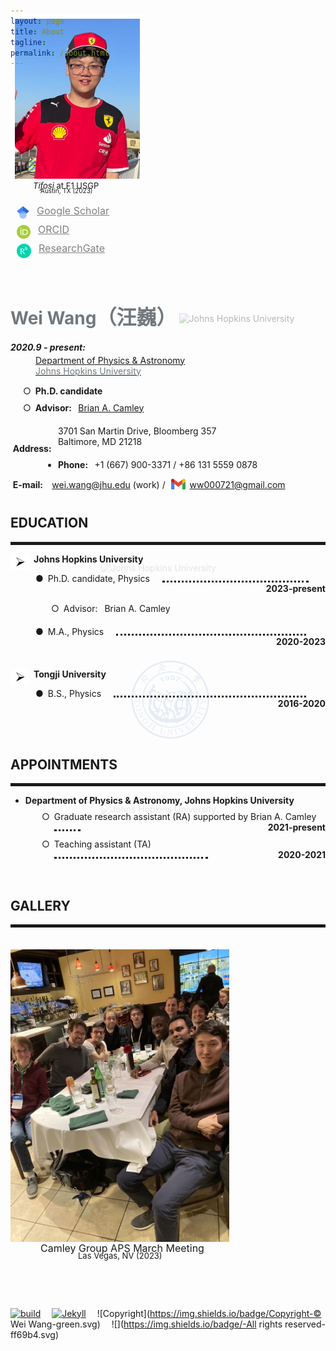 ```yaml
---
layout: page
title: About
tagline:
permalink: /about.html
---
```


<div class="row" style="border: 0px solid green; overflow: hidden; margin: -100px -30px 0px 0px">
    
<div style='float:left; border: 0px solid black;'>
<img src='./images/2023usgp.png' alt="Photo" title="Forza Ferrari! Tifosi at 2023 F1 USGP!" style='width:200px;   border: 7px solid white'/>
<p id="text" style="margin:-8px 0px 0px 36px;"><font size="2"> <i>Tifosi</i> at F1 USGP</font></p>
<p style="margin:-10px 0px 0px 48px"><font size="1.8">Austin, TX (2023)</font></p> 
<p style="margin: 15px 0px 0px 0px">
<svg style="float:left; margin:3px 12px 0px 10px" xmlns="http://www.w3.org/2000/svg" viewBox="0 0 512 512" width="20"><path fill="#4285f4" d="M256 411.12L0 202.667 256 0z"/><path fill="#356ac3" d="M256 411.12l256-208.453L256 0z"/><circle fill="#a0c3ff" cx="256" cy="362.667" r="149.333"/><path fill="#76a7fa" d="M121.037 298.667c23.968-50.453 75.392-85.334 134.963-85.334s110.995 34.881 134.963 85.334H121.037z"/></svg>
<a href="https://scholar.google.com/citations?user=zvd30L4AAAAJ&hl=en" target="_blank"> <font color="gray" size="3"><u>Google Scholar</u></font></a>
</p>
<p style="margin: 10px 0px 0px 0px">
<svg style="float:left; margin:3px 12px 0px 10px" width="22px" height="22px" viewBox="0 0 72 72" version="1.1"
    xmlns="http://www.w3.org/2000/svg"
    xmlns:xlink="http://www.w3.org/1999/xlink">
    <title>Orcid logo</title>
    <g id="Symbols" stroke="none" stroke-width="1" fill="none" fill-rule="evenodd">
        <g id="hero" transform="translate(-924.000000, -72.000000)" fill-rule="nonzero">
            <g id="Group-4">
                <g id="vector_iD_icon" transform="translate(924.000000, 72.000000)">
                    <path d="M72,36 C72,55.884375 55.884375,72 36,72 C16.115625,72 0,55.884375 0,36 C0,16.115625 16.115625,0 36,0 C55.884375,0 72,16.115625 72,36 Z" id="Path" fill="#A6CE39"></path>
                    <g id="Group" transform="translate(18.868966, 12.910345)" fill="#FFFFFF">
                        <polygon id="Path" points="5.03734929 39.1250878 0.695429861 39.1250878 0.695429861 9.14431787 5.03734929 9.14431787 5.03734929 22.6930505 5.03734929 39.1250878"></polygon>
                        <path d="M11.409257,9.14431787 L23.1380784,9.14431787 C34.303014,9.14431787 39.2088191,17.0664074 39.2088191,24.1486995 C39.2088191,31.846843 33.1470485,39.1530811 23.1944669,39.1530811 L11.409257,39.1530811 L11.409257,9.14431787 Z M15.7511765,35.2620194 L22.6587756,35.2620194 C32.49858,35.2620194 34.7541226,27.8438084 34.7541226,24.1486995 C34.7541226,18.1301509 30.8915059,13.0353795 22.4332213,13.0353795 L15.7511765,13.0353795 L15.7511765,35.2620194 Z" id="Shape"></path>
                        <path d="M5.71401206,2.90182329 C5.71401206,4.441452 4.44526937,5.72914146 2.86638958,5.72914146 C1.28750978,5.72914146 0.0187670918,4.441452 0.0187670918,2.90182329 C0.0187670918,1.33420133 1.28750978,0.0745051096 2.86638958,0.0745051096 C4.44526937,0.0745051096 5.71401206,1.36219458 5.71401206,2.90182329 Z" id="Path"></path>
                    </g>
                </g>
            </g>
        </g>
    </g>
</svg>
<a href="https://orcid.org/0000-0002-0053-1069" target="_blank"> <font color="gray" size="3"><u>ORCID</u></font></a>
</p>
<p style="margin: 10px 0px 36px 0px">
<svg xmlns="http://www.w3.org/2000/svg" xml:space="preserve" width="23px" height="23px" version="1.1" style="float:left; margin:3px 12px 0px 10px; shape-rendering:geometricPrecision; text-rendering:geometricPrecision; image-rendering:optimizeQuality; fill-rule:evenodd; clip-rule:evenodd"
viewBox="0 0 32 32"
 xmlns:xlink="http://www.w3.org/1999/xlink"
 xmlns:xodm="http://www.corel.com/coreldraw/odm/2003">
 <defs>
  <style type="text/css">
   <![CDATA[
    .fil2 {fill:#04D4AC;fill-rule:nonzero}
    .fil3 {fill:white;fill-rule:nonzero}
   ]]>
  </style>
 </defs>
 <g>
  <path class="fil2" d="M32.04 15.97c0,8.85 -7.18,16.03 -16.02,16.03 -8.85,0 -16.02,-7.18 -16.02,-16.03 0,-8.85 7.17,-16.03 16.02,-16.03 8.84,0 16.02,7.18 16.02,16.03zm-14.79 7c-1.43,-0.28 -2.28,-1.11 -4.45,-4.33 -0.72,-1.08 -0.72,-1.08 -1.42,-1.13 -1.03,-0.07 -0.95,-0.25 -0.92,2.02 0.04,2.58 0.01,2.52 1.5,2.77 0.39,0.06 0.42,0.09 0.42,0.32 0,0.26 0,0.26 -2.62,0.28 -2.46,0.02 -2.62,0.01 -2.67,-0.14 -0.1,-0.29 0.05,-0.43 0.59,-0.53 0.61,-0.11 0.93,-0.36 1.01,-0.78 0.04,-0.16 0.05,-2.32 0.03,-4.8 -0.03,-5.21 0.03,-4.9 -0.93,-5.11 -0.6,-0.13 -0.79,-0.27 -0.71,-0.51 0.06,-0.16 0.19,-0.17 2.92,-0.22 4.06,-0.08 4.82,0.05 5.9,1.01 1.13,1.01 1.29,2.55 0.39,3.84 -0.4,0.58 -1.2,1.2 -1.82,1.43 -0.29,0.11 -0.53,0.23 -0.53,0.27 0,0.12 0.92,1.43 1.49,2.13 1.52,1.85 2.34,2.57 3.19,2.79 0.53,0.14 0.68,0.29 0.53,0.55 -0.16,0.27 -0.96,0.33 -1.9,0.14zm-3.83 -6.63c2,-0.82 2.15,-3.57 0.25,-4.38 -0.49,-0.21 -0.62,-0.22 -1.85,-0.22 -1.33,0 -1.33,0 -1.35,2.31 -0.02,1.27 -0.01,2.37 0.02,2.43 0.09,0.21 2.34,0.1 2.93,-0.14zm6.97 -2.85c-1.55,-0.29 -2.06,-1.24 -1.98,-3.68 0.04,-1.35 0.15,-1.72 0.67,-2.28 0.92,-0.99 3.2,-0.9 4.04,0.16 0.36,0.45 0.33,0.59 -0.17,0.74 -0.39,0.13 -0.39,0.13 -0.75,-0.23 -0.85,-0.82 -2.32,-0.52 -2.58,0.54 -0.13,0.47 -0.12,2.46 0.01,2.91 0.35,1.27 2.46,1.27 2.82,0 0.22,-0.81 0.17,-0.87 -0.8,-0.92 -0.47,-0.02 -0.47,-0.02 -0.47,-0.41 0,-0.38 0,-0.38 1.12,-0.41 1.45,-0.03 1.43,-0.05 1.36,1.01 -0.09,1.33 -0.45,1.97 -1.32,2.35 -0.57,0.24 -1.35,0.33 -1.95,0.22z"/>
  <path class="fil3" d="M17.25 22.97c-1.43,-0.28 -2.28,-1.11 -4.45,-4.33 -0.72,-1.08 -0.72,-1.08 -1.42,-1.13 -1.03,-0.07 -0.95,-0.25 -0.92,2.02 0.04,2.58 0.01,2.52 1.5,2.77 0.39,0.06 0.42,0.09 0.42,0.32 0,0.26 0,0.26 -2.62,0.28 -2.46,0.02 -2.62,0.01 -2.67,-0.14 -0.1,-0.29 0.05,-0.43 0.59,-0.53 0.61,-0.11 0.93,-0.36 1.01,-0.78 0.04,-0.16 0.05,-2.32 0.03,-4.8 -0.03,-5.21 0.03,-4.9 -0.93,-5.11 -0.6,-0.13 -0.79,-0.27 -0.71,-0.51 0.06,-0.16 0.19,-0.17 2.92,-0.22 4.06,-0.08 4.82,0.05 5.9,1.01 1.13,1.01 1.29,2.55 0.39,3.84 -0.4,0.58 -1.2,1.2 -1.82,1.43 -0.29,0.11 -0.53,0.23 -0.53,0.27 0,0.12 0.92,1.43 1.49,2.13 1.52,1.85 2.34,2.57 3.19,2.79 0.53,0.14 0.68,0.29 0.53,0.55 -0.16,0.27 -0.96,0.33 -1.9,0.14zm-3.83 -6.63c2,-0.82 2.15,-3.57 0.25,-4.38 -0.49,-0.21 -0.62,-0.22 -1.85,-0.22 -1.33,0 -1.33,0 -1.35,2.31 -0.02,1.27 -0.01,2.37 0.02,2.43 0.09,0.21 2.34,0.1 2.93,-0.14zm6.97 -2.85c-1.55,-0.29 -2.06,-1.24 -1.98,-3.68 0.04,-1.35 0.15,-1.72 0.67,-2.28 0.92,-0.99 3.2,-0.9 4.04,0.16 0.36,0.45 0.33,0.59 -0.17,0.74 -0.39,0.13 -0.39,0.13 -0.75,-0.23 -0.85,-0.82 -2.32,-0.52 -2.58,0.54 -0.13,0.47 -0.12,2.46 0.01,2.91 0.35,1.27 2.46,1.27 2.82,0 0.22,-0.81 0.17,-0.87 -0.8,-0.92 -0.47,-0.02 -0.47,-0.02 -0.47,-0.41 0,-0.38 0,-0.38 1.12,-0.41 1.45,-0.03 1.43,-0.05 1.36,1.01 -0.09,1.33 -0.45,1.97 -1.32,2.35 -0.57,0.24 -1.35,0.33 -1.95,0.22zm0 0z"/>
 </g>
</svg>
<a href="https://www.researchgate.net/profile/Wei-Wang-436" target="_blank"> <font color="gray" size="3"><u>ResearchGate</u></font></a>
</p>
</div>
<p style="margin:0px 0px 100px 0px; border: 0px solid yellow;">&ensp;</p>
<div style="float:left;margin:0px 50px 0px 0px; border: 0px solid red;">&ensp;</div>
<div style='float:left; border: 0px solid red;'>
<h1> <font color="#71797E"><b>Wei Wang<font face="KaiTi" size="6">（汪巍）</font></b></font></h1>

<p><i><b>2020.9 - present:</b></i></p>

<p style="margin: -10px 0px 0px 40px"><a href="https://physics-astronomy.jhu.edu" target="_blank">Department of Physics & Astronomy</a></p>

<p style="margin: 0px 0px 0px 40px"><a href="https://www.jhu.edu/"><font color="#71797E">Johns Hopkins University</font></a></p>

<p style="margin: 15px 0px 0px 20px">&cir;&ensp;<b>Ph.D. candidate</b></p>

<p style="margin: 10px 0px 0px 20px">&cir;&ensp;<b>Advisor: &ensp;</b><a href="https://bcamley.github.io" target="_blank">Brian A. Camley</a></p>

<img src='./images/jhu_logo.png' alt="Johns Hopkins University" title="Johns Hopkins University" style='float:right; width:220px; margin:-160px -50px 0px 0px; opacity:0.3'/>

<div class="row" style="border: 0px solid green; margin: 20px 0px 0px -20px; width: 100%">
<ul style="float:left; border: 0px solid green;">
<li> <p><b>Address: &ensp;</b></p> </li>
</ul>
<p style="float: none; margin: 0px 0px 0px 0px; border: 0px solid red;">3701 San Martin Drive, Bloomberg 357<br/>Baltimore, MD 21218</p> 
</div>


<ul style="margin: 20px 0px 0px -20px">
<li>
 <p><b>Phone: &ensp;</b>+1 (667) 900-3371 / +86 131 5559 0878 </p>
</li>

<li>
 <p><b>E-mail: &ensp;</b> <a href="mailto:wei.wang@jhu.edu">wei.wang@jhu.edu</a> (work) / <svg style="margin:0px 3px -2px 5px" xmlns="http://www.w3.org/2000/svg" viewBox="52 42 88 66" width="23"><path fill="#4285f4" d="M58 108h14V74L52 59v43c0 3.32 2.69 6 6 6"/><path fill="#34a853" d="M120 108h14c3.32 0 6-2.69 6-6V59l-20 15"/><path fill="#fbbc04" d="M120 48v26l20-15v-8c0-7.42-8.47-11.65-14.4-7.2"/><path fill="#ea4335" d="M72 74V48l24 18 24-18v26L96 92"/><path fill="#c5221f" d="M52 51v8l20 15V48l-5.6-4.2c-5.94-4.45-14.4-.22-14.4 7.2"/></svg>
 <a href="mailto:ww000721@gmail.com">ww000721@gmail.com</a>
 </p>
</li>
</ul>

</div>
</div>



<p style="margin:0px 0px -20px 0px">&ensp;</p>


## **EDUCATION**

<hr style="height:5px;" />

<img src='https://raw.githubusercontent.com/NoNo721/Pictures/master/arrow.png' alt="-" title="right arrow" style='float:left; width:30px;height:10 px'/>&ensp;**Johns Hopkins University**


<div class="row" style="border: 0px solid green; overflow:hidden; margin:0px 0px 0px 40px">
    <div style="float:left; border: 0px solid black;">&#x25cf;&ensp;Ph.D. candidate, Physics</div>
    <div class="column" style="float:left; border: 0px solid black; overflow:hidden; width:58%"><hr style="margin:12px 15px 0px 20px;border-top: dotted 3px; background-color: transparent;"/></div>
    <div class="column" style="float:right; border:0px solid black;"><b>2023-present</b></div>
</div>


<p style="margin: 15px 0px 20px 65px">&cir;&ensp;Advisor: &ensp;Brian A. Camley</p>

<div class="row" style="border: 0px solid green; overflow:hidden; margin:0px 0px 0px 40px">
    <div style="float:left; border: 0px solid black;">&#x25cf;&ensp;M.A., Physics</div>
    <div class="column" style="float:left; border: 0px solid black; overflow:hidden; width:73%"><hr style="margin:12px 15px 0px 20px;border-top: dotted 3px; background-color: transparent;"/></div>
    <div class="column" style="float:right; border:0px solid black;"><b>2020-2023</b></div>
</div>

<p style="margin:0px 0px 35px 0px"></p>

<img src='./images/jhu_logo.png' alt="Johns Hopkins University" title="Johns Hopkins University" style='float:right; width:220px; margin:-170px 140px 0px 0px; opacity:0.1'/>

<img src='https://raw.githubusercontent.com/NoNo721/Pictures/master/arrow.png' alt="-" title="right arrow" style='float:left; width:30px;height:10 px'/>&ensp;**Tongji University**


<div class="row" style="border: 0px solid green; overflow:hidden; margin:0px 0px 0px 40px">
    <div style="float:left; border: 0px solid black;">&#x25cf;&ensp;B.S., Physics <!--(*summa cum laude*)--> </div>
    <div class="column" style="float:left; border: 0px solid black; overflow:hidden; width:74%"><hr style="margin:12px 15px 0px 20px;border-top: dotted 3px; background-color: transparent;"/></div>
    <div class="column" style="float:right; border:0px solid black;"><b>2016-2020</b></div>
</div>


<img src='https://raw.githubusercontent.com/NoNo721/Pictures/master/tongjilogo.jpeg' alt="Tongji University" title="Tongji University" style='float:right; width:130px;margin:-80px 184px 0px 0px; opacity:0.1'/>
&emsp;

&emsp;

## **APPOINTMENTS**
<hr style="height:5px;" />

* **Department of Physics & Astronomy, Johns Hopkins University**
<div class="row" style="border: 0px solid green; overflow:hidden; margin:-5px 0px 10px 50px">
    <div style="float:left; border: 0px solid black;">&cir;&ensp;Graduate research assistant (RA) supported by Brian A. Camley</div>
    <div class="column" style="float:left; border: 0px solid black; overflow:hidden; width:17%"><hr style="margin:12px 15px 0px 20px;border-top: dotted 3px; background-color: transparent;"/></div>
    <div class="column" style="float:right; border:0px solid black;"><b>2021-present</b></div>
</div>

<div class="row" style="border: 0px solid green; overflow:hidden; margin:0px 0px 0px 50px">
    <div style="float:left; border: 0px solid black;">&cir;&ensp;Teaching assistant (TA)</div>
    <div class="column" style="float:left; border: 0px solid black; overflow:hidden; width:62%"><hr style="margin:12px 15px 0px 20px;border-top: dotted 3px; background-color: transparent;"/></div>
    <div class="column" style="float:right; border:0px solid black;"><b>2020-2021</b></div>
</div>

<img src='./images/jhu_logo.png' alt="Johns Hopkins University" title="Johns Hopkins University" style='float:right; width:220px; margin:-90px 140px 0px 0px; opacity:0.1'/>

&emsp;


## **GALLERY**

<hr style="height:5px;" />


<div style='margin: 35px 0px 0px 0px;'>
<img src='./images/camleyGroup.jpg' alt="Camley Group" title="Camley Group 2023 March Meeting" style='width:350px;'/>
<p id="text" style="margin:-3px 0px 0px 48px"><font size="3"> Camley Group APS March Meeting</font></p>
<p style="margin:-7px 0px 0px 108px"><font size="2">Las Vegas, NV (2023)</font></p> 
</div>


&ensp;

&ensp;

[![build](https://img.shields.io/badge/build-GitHub-brightgreen.svg)](https://github.com/NoNo721/NoNo721.github.io) &emsp;[![Jekyll](https://img.shields.io/badge/Jekyll-4.3.2-blue.svg)](https://jekyllrb.com) &emsp;![Copyright](https://img.shields.io/badge/Copyright-© Wei Wang-green.svg) &emsp;![](https://img.shields.io/badge/-All rights reserved-ff69b4.svg)

<p style="margin:0px 0px -120px 0px">&ensp;</p>


